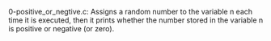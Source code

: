0-positive_or_negtive.c: Assigns a random number to the variable n each time it is executed, then it prints whether the number stored in the variable n  is positive or negative (or zero).
